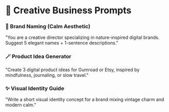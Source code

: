# 💼 Creative Business Prompts  

### 🌿 Brand Naming (Calm Aesthetic)  
"You are a creative director specializing in nature-inspired digital brands. Suggest 5 elegant names + 1-sentence descriptions."  

### 🪄 Product Idea Generator  
"Create 3 digital product ideas for Gumroad or Etsy, inspired by mindfulness, journaling, or slow travel."  

### ✨ Visual Identity Guide  
"Write a short visual identity concept for a brand mixing vintage charm and modern calm."
